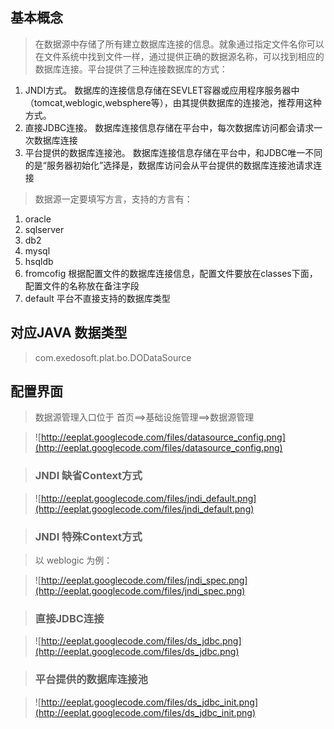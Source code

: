 ## 基本概念 ##

> 在数据源中存储了所有建立数据库连接的信息。就象通过指定文件名你可以在文件系统中找到文件一样，通过提供正确的数据源名称，可以找到相应的数据库连接。平台提供了三种连接数据库的方式：

  1. JNDI方式。     数据库的连接信息存储在SEVLET容器或应用程序服务器中（tomcat,weblogic,websphere等），由其提供数据库的连接池，推荐用这种方式。
  1. 直接JDBC连接。      数据库连接信息存储在平台中，每次数据库访问都会请求一次数据库连接
  1. 平台提供的数据库连接池。        数据库连接信息存储在平台中，和JDBC唯一不同的是“服务器初始化”选择是，数据库访问会从平台提供的数据库连接池请求连接

> 数据源一定要填写方言，支持的方言有：

  1. oracle
  1. sqlserver
  1. db2
  1. mysql
  1. hsqldb
  1. fromcofig  根据配置文件的数据库连接信息，配置文件要放在classes下面，配置文件的名称放在备注字段
  1. default  平台不直接支持的数据库类型

## 对应JAVA 数据类型 ##
> com.exedosoft.plat.bo.DODataSource

## 配置界面 ##

> 数据源管理入口位于 首页==>基础设施管理==>数据源管理

> ![http://eeplat.googlecode.com/files/datasource_config.png](http://eeplat.googlecode.com/files/datasource_config.png)

> ### JNDI 缺省Context方式 ###

> ![http://eeplat.googlecode.com/files/jndi_default.png](http://eeplat.googlecode.com/files/jndi_default.png)

> ### JNDI 特殊Context方式 ###

> 以 weblogic 为例：

> ![http://eeplat.googlecode.com/files/jndi_spec.png](http://eeplat.googlecode.com/files/jndi_spec.png)

> ### 直接JDBC连接 ###

> ![http://eeplat.googlecode.com/files/ds_jdbc.png](http://eeplat.googlecode.com/files/ds_jdbc.png)

> ### 平台提供的数据库连接池 ###

> ![http://eeplat.googlecode.com/files/ds_jdbc_init.png](http://eeplat.googlecode.com/files/ds_jdbc_init.png)